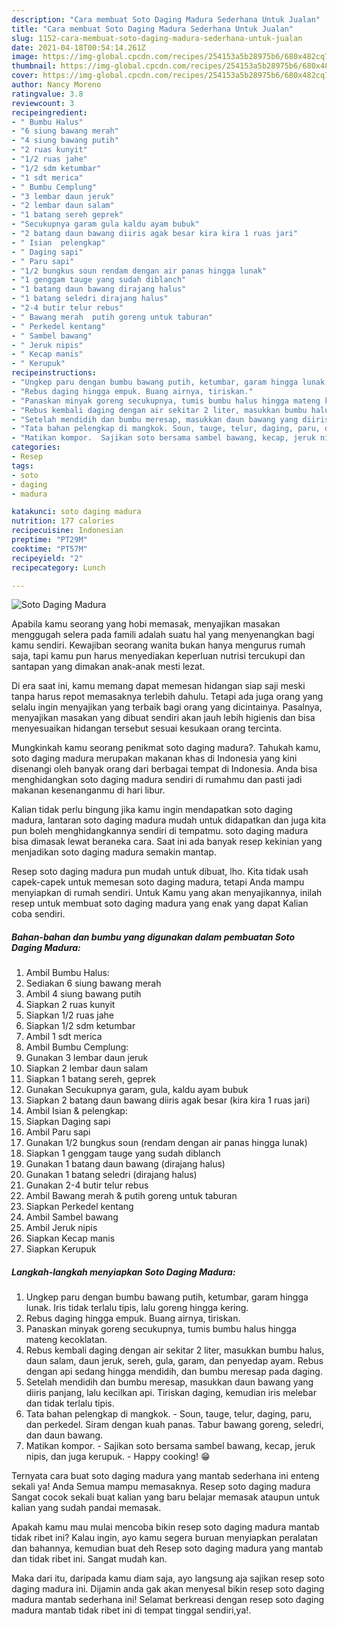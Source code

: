 ```yaml
---
description: "Cara membuat Soto Daging Madura Sederhana Untuk Jualan"
title: "Cara membuat Soto Daging Madura Sederhana Untuk Jualan"
slug: 1152-cara-membuat-soto-daging-madura-sederhana-untuk-jualan
date: 2021-04-18T00:54:14.261Z
image: https://img-global.cpcdn.com/recipes/254153a5b28975b6/680x482cq70/soto-daging-madura-foto-resep-utama.jpg
thumbnail: https://img-global.cpcdn.com/recipes/254153a5b28975b6/680x482cq70/soto-daging-madura-foto-resep-utama.jpg
cover: https://img-global.cpcdn.com/recipes/254153a5b28975b6/680x482cq70/soto-daging-madura-foto-resep-utama.jpg
author: Nancy Moreno
ratingvalue: 3.8
reviewcount: 3
recipeingredient:
- " Bumbu Halus"
- "6 siung bawang merah"
- "4 siung bawang putih"
- "2 ruas kunyit"
- "1/2 ruas jahe"
- "1/2 sdm ketumbar"
- "1 sdt merica"
- " Bumbu Cemplung"
- "3 lembar daun jeruk"
- "2 lembar daun salam"
- "1 batang sereh geprek"
- "Secukupnya garam gula kaldu ayam bubuk"
- "2 batang daun bawang diiris agak besar kira kira 1 ruas jari"
- " Isian  pelengkap"
- " Daging sapi"
- " Paru sapi"
- "1/2 bungkus soun rendam dengan air panas hingga lunak"
- "1 genggam tauge yang sudah diblanch"
- "1 batang daun bawang dirajang halus"
- "1 batang seledri dirajang halus"
- "2-4 butir telur rebus"
- " Bawang merah  putih goreng untuk taburan"
- " Perkedel kentang"
- " Sambel bawang"
- " Jeruk nipis"
- " Kecap manis"
- " Kerupuk"
recipeinstructions:
- "Ungkep paru dengan bumbu bawang putih, ketumbar, garam hingga lunak. Iris tidak terlalu tipis, lalu goreng hingga kering."
- "Rebus daging hingga empuk. Buang airnya, tiriskan."
- "Panaskan minyak goreng secukupnya, tumis bumbu halus hingga mateng kecoklatan."
- "Rebus kembali daging dengan air sekitar 2 liter, masukkan bumbu halus, daun salam, daun jeruk, sereh, gula, garam, dan penyedap ayam. Rebus dengan api sedang hingga mendidih, dan bumbu meresap pada daging."
- "Setelah mendidih dan bumbu meresap, masukkan daun bawang yang diiris panjang, lalu kecilkan api. Tiriskan daging, kemudian iris melebar dan tidak terlalu tipis."
- "Tata bahan pelengkap di mangkok. Soun, tauge, telur, daging, paru, dan perkedel. Siram dengan kuah panas. Tabur bawang goreng, seledri, dan daun bawang."
- "Matikan kompor.  Sajikan soto bersama sambel bawang, kecap, jeruk nipis, dan juga kerupuk. Happy cooking! 😁"
categories:
- Resep
tags:
- soto
- daging
- madura

katakunci: soto daging madura 
nutrition: 177 calories
recipecuisine: Indonesian
preptime: "PT29M"
cooktime: "PT57M"
recipeyield: "2"
recipecategory: Lunch

---
```



![Soto Daging Madura](https://img-global.cpcdn.com/recipes/254153a5b28975b6/680x482cq70/soto-daging-madura-foto-resep-utama.jpg)

Apabila kamu seorang yang hobi memasak, menyajikan masakan menggugah selera pada famili adalah suatu hal yang menyenangkan bagi kamu sendiri. Kewajiban seorang  wanita bukan hanya mengurus rumah saja, tapi kamu pun harus menyediakan keperluan nutrisi tercukupi dan santapan yang dimakan anak-anak mesti lezat.

Di era  saat ini, kamu memang dapat memesan hidangan siap saji meski tanpa harus repot memasaknya terlebih dahulu. Tetapi ada juga orang yang selalu ingin menyajikan yang terbaik bagi orang yang dicintainya. Pasalnya, menyajikan masakan yang dibuat sendiri akan jauh lebih higienis dan bisa menyesuaikan hidangan tersebut sesuai kesukaan orang tercinta. 



Mungkinkah kamu seorang penikmat soto daging madura?. Tahukah kamu, soto daging madura merupakan makanan khas di Indonesia yang kini disenangi oleh banyak orang dari berbagai tempat di Indonesia. Anda bisa menghidangkan soto daging madura sendiri di rumahmu dan pasti jadi makanan kesenanganmu di hari libur.

Kalian tidak perlu bingung jika kamu ingin mendapatkan soto daging madura, lantaran soto daging madura mudah untuk didapatkan dan juga kita pun boleh menghidangkannya sendiri di tempatmu. soto daging madura bisa dimasak lewat beraneka cara. Saat ini ada banyak resep kekinian yang menjadikan soto daging madura semakin mantap.

Resep soto daging madura pun mudah untuk dibuat, lho. Kita tidak usah capek-capek untuk memesan soto daging madura, tetapi Anda mampu menyiapkan di rumah sendiri. Untuk Kamu yang akan menyajikannya, inilah resep untuk membuat soto daging madura yang enak yang dapat Kalian coba sendiri.

<!--inarticleads1-->

##### Bahan-bahan dan bumbu yang digunakan dalam pembuatan Soto Daging Madura:

1. Ambil  Bumbu Halus:
1. Sediakan 6 siung bawang merah
1. Ambil 4 siung bawang putih
1. Siapkan 2 ruas kunyit
1. Siapkan 1/2 ruas jahe
1. Siapkan 1/2 sdm ketumbar
1. Ambil 1 sdt merica
1. Ambil  Bumbu Cemplung:
1. Gunakan 3 lembar daun jeruk
1. Siapkan 2 lembar daun salam
1. Siapkan 1 batang sereh, geprek
1. Gunakan Secukupnya garam, gula, kaldu ayam bubuk
1. Siapkan 2 batang daun bawang diiris agak besar (kira kira 1 ruas jari)
1. Ambil  Isian &amp; pelengkap:
1. Siapkan  Daging sapi
1. Ambil  Paru sapi
1. Gunakan 1/2 bungkus soun (rendam dengan air panas hingga lunak)
1. Siapkan 1 genggam tauge yang sudah diblanch
1. Gunakan 1 batang daun bawang (dirajang halus)
1. Gunakan 1 batang seledri (dirajang halus)
1. Gunakan 2-4 butir telur rebus
1. Ambil  Bawang merah &amp; putih goreng untuk taburan
1. Siapkan  Perkedel kentang
1. Ambil  Sambel bawang
1. Ambil  Jeruk nipis
1. Siapkan  Kecap manis
1. Siapkan  Kerupuk




<!--inarticleads2-->

##### Langkah-langkah menyiapkan Soto Daging Madura:

1. Ungkep paru dengan bumbu bawang putih, ketumbar, garam hingga lunak. Iris tidak terlalu tipis, lalu goreng hingga kering.
1. Rebus daging hingga empuk. Buang airnya, tiriskan.
1. Panaskan minyak goreng secukupnya, tumis bumbu halus hingga mateng kecoklatan.
1. Rebus kembali daging dengan air sekitar 2 liter, masukkan bumbu halus, daun salam, daun jeruk, sereh, gula, garam, dan penyedap ayam. Rebus dengan api sedang hingga mendidih, dan bumbu meresap pada daging.
1. Setelah mendidih dan bumbu meresap, masukkan daun bawang yang diiris panjang, lalu kecilkan api. Tiriskan daging, kemudian iris melebar dan tidak terlalu tipis.
1. Tata bahan pelengkap di mangkok. - Soun, tauge, telur, daging, paru, dan perkedel. Siram dengan kuah panas. Tabur bawang goreng, seledri, dan daun bawang.
1. Matikan kompor.  - Sajikan soto bersama sambel bawang, kecap, jeruk nipis, dan juga kerupuk. - Happy cooking! 😁




Ternyata cara buat soto daging madura yang mantab sederhana ini enteng sekali ya! Anda Semua mampu memasaknya. Resep soto daging madura Sangat cocok sekali buat kalian yang baru belajar memasak ataupun untuk kalian yang sudah pandai memasak.

Apakah kamu mau mulai mencoba bikin resep soto daging madura mantab tidak ribet ini? Kalau ingin, ayo kamu segera buruan menyiapkan peralatan dan bahannya, kemudian buat deh Resep soto daging madura yang mantab dan tidak ribet ini. Sangat mudah kan. 

Maka dari itu, daripada kamu diam saja, ayo langsung aja sajikan resep soto daging madura ini. Dijamin anda gak akan menyesal bikin resep soto daging madura mantab sederhana ini! Selamat berkreasi dengan resep soto daging madura mantab tidak ribet ini di tempat tinggal sendiri,ya!.

